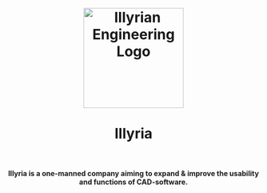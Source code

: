 <a name="readme-top"></a>

<h1 align="center">
  <br>
    <a href="https://structura-engineering.com/">
      <img src="https://github.com/Structura-Engineering/.github/blob/main/icons/sten_short_logo.svg" alt="Illyrian Engineering Logo" width="200">
    </a>
  <br><br>
  Illyria
  <br>
  <br>
</h1>

<h4 align="center">Illyria is a one-manned company aiming to expand & improve the usability and functions of CAD-software.</h4>
